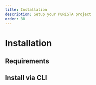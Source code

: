 ```yaml
---
title: Installation
description: Setup your PURISTA project
order: 30
---
```


# Installation

## Requirements

## Install via CLI
